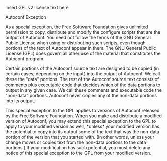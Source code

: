 insert GPL v2 license text here

Autoconf Exception

As a special exception, the Free Software Foundation gives unlimited permission to copy, distribute and modify the configure scripts that are the output of Autoconf. You need not follow the terms of the GNU General Public License when using or distributing such scripts, even though portions of the text of Autoconf appear in them. The GNU General Public License (GPL) does govern all other use of the material that constitutes the Autoconf program.

Certain portions of the Autoconf source text are designed to be copied (in certain cases, depending on the input) into the output of Autoconf. We call these the &quot;data&quot; portions. The rest of the Autoconf source text consists of comments plus executable code that decides which of the data portions to output in any given case. We call these comments and executable code the &quot;non-data&quot; portions. Autoconf never copies any of the non-data portions into its output.

This special exception to the GPL applies to versions of Autoconf released by the Free Software Foundation. When you make and distribute a modified version of Autoconf, you may extend this special exception to the GPL to apply to your modified version as well, \*unless\* your modified version has the potential to copy into its output some of the text that was the non-data portion of the version that you started with. (In other words, unless your change moves or copies text from the non-data portions to the data portions.) If your modification has such potential, you must delete any notice of this special exception to the GPL from your modified version.